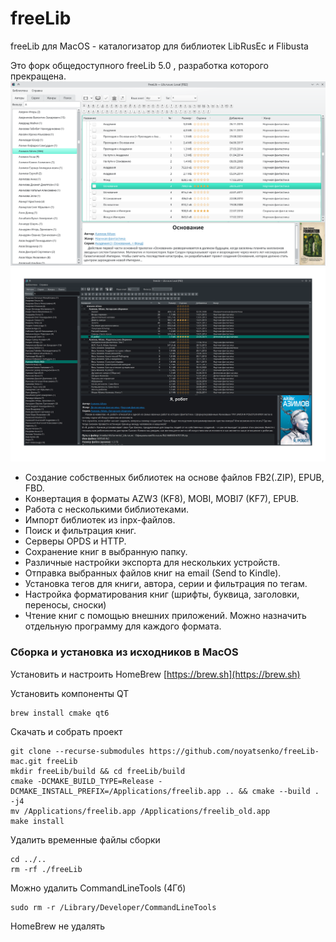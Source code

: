 # freeLib
freeLib для MacOS - каталогизатор для библиотек LibRusEc и Flibusta

Это форк общедоступного freeLib 5.0 , разработка которого прекращена. 
![screenshot](./freeLib/doc/screenshot.png#gh-light-mode-only)
![screenshot](./freeLib/doc/screenshot-dark.png#gh-dark-mode-only)
* Создание собственных библиотек на основе файлов FB2(.ZIP), EPUB, FBD.
* Конвертация в форматы AZW3 (KF8), MOBI, MOBI7 (KF7), EPUB.
* Работа с несколькими библиотеками.
* Импорт библиотек из inpx-файлов.
* Поиск и фильтрация книг.
* Серверы OPDS и HTTP.
* Сохранение книг в выбранную папку.
* Различные настройки экспорта для нескольких устройств.
* Отправка выбранных файлов книг на email (Send to Kindle).
* Установка тегов для книги, автора, серии и фильтрация по тегам.
* Настройка форматирования книг (шрифты, буквица, заголовки, переносы, сноски)
* Чтение книг с помощью внешних приложений. Можно назначить отдельную программу для каждого формата.


### Сборка и установка из исходников в MacOS


Установить и настроить HomeBrew 
[https://brew.sh](https://brew.sh)

Установить компоненты QT
```
brew install cmake qt6
```

Скачать и собрать проект
```
git clone --recurse-submodules https://github.com/noyatsenko/freeLib-mac.git freeLib
mkdir freeLib/build && cd freeLib/build
cmake -DCMAKE_BUILD_TYPE=Release -DCMAKE_INSTALL_PREFIX=/Applications/freelib.app .. && cmake --build . -j4
mv /Applications/freelib.app /Applications/freelib_old.app
make install
```

Удалить временные файлы сборки
```
cd ../..
rm -rf ./freeLib
```

Можно удалить CommandLineTools (4Гб)
```
sudo rm -r /Library/Developer/CommandLineTools
```

HomeBrew не удалять
